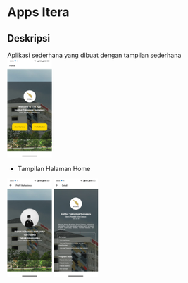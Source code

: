 # Apps Itera 

## Deskripsi 
Aplikasi sederhana yang dibuat dengan tampilan sederhana 
<br>
<img src="./Apps-Screenshoot/Screen-1.jpg" width="20%">
- Tampilan Halaman Home 
<img src="./Apps-Screenshoot/Screen-2.jpg" width="20%">
<img src="./Apps-Screenshoot/Screen-3.jpg" width="20%">